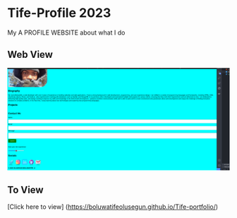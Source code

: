 # Tife-Profile  2023
My A PROFILE WEBSITE about what I do

## Web View
![Web View](./Assets/Webview.png)

## To View
[Click here to view] (https://boluwatifeolusegun.github.io/Tife-portfolio/)
